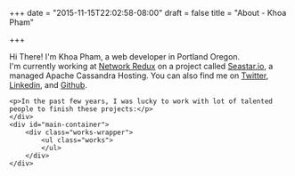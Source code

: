 +++
date = "2015-11-15T22:02:58-08:00"
draft = false
title = "About - Khoa Pham"

+++
<section class="Page-about">
    <div class="about-inner-content wrap clearfix">
        <p>Hi There! I'm Khoa Pham, a web developer in Portland Oregon.<br> I'm currently working at <a href="http://networkredux.com" target="_blank">Network Redux</a> on a project called <a href="http://seastar.io" target="_blank">Seastar.io</a>,
a managed Apache Cassandra Hosting. You can also find me on 
    <a target="_blank" href="https://twitter.com/pmkhoa">Twitter</a>,
    <a target="_blank" href="http://www.linkedin.com/in/pmkhoa">Linkedin</a>,
    and <a target="_blank" href="https://github.com/pmkhoa">Github</a>.</p>

    <p>In the past few years, I was lucky to work with lot of talented people to finish these projects:</p>
    </div>
    <div id="main-container">
        <div class="works-wrapper">
            <ul class="works">
            </ul>
        </div>
    </div>
</section>
